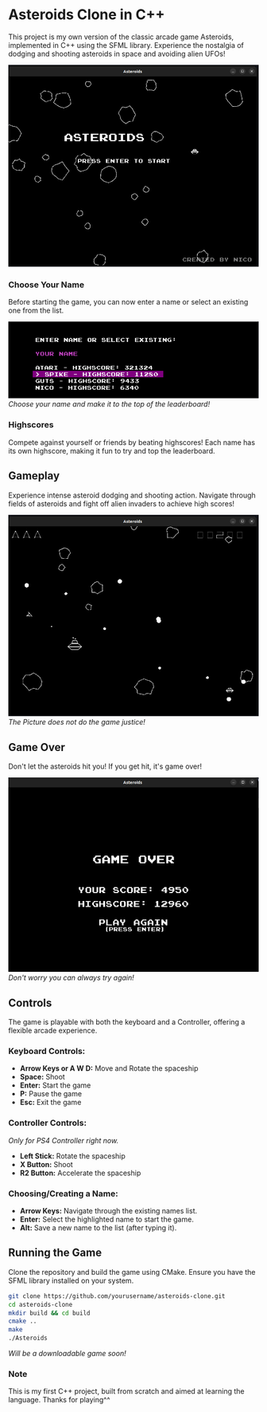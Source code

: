 # Asteroids Clone in C++

This project is my own version of the classic arcade game Asteroids, 
implemented in C++ using the SFML library. Experience the nostalgia 
of dodging and shooting asteroids in space and avoiding alien UFOs!

![Start Screen](assets/gameplay/start-screen.png)

### Choose Your Name
Before starting the game, you can now enter a name or select an 
existing one from the list.

![Choose Name](assets/gameplay/choose-name.png)
*Choose your name and make it to the top of the leaderboard!*

### Highscores
Compete against yourself or friends by beating highscores! Each name has 
its own highscore, making it fun to try and top the leaderboard.

## Gameplay 

Experience intense asteroid dodging and shooting action.
Navigate through fields of asteroids and fight off alien 
invaders to achieve high scores!

![Gameplay Screenshot](assets/gameplay/gameplay.png)
*The Picture does not do the game justice!*

## Game Over 

Don't let the asteroids hit you! If you get hit, it's game over!

![Game Over Screenshot](assets/gameplay/game-over.png)
*Don't worry you can always try again!*

## Controls

The game is playable with both the keyboard and a
Controller, offering a flexible arcade experience.

### Keyboard Controls:

- **Arrow Keys or A W D:** Move and Rotate the spaceship
- **Space:** Shoot
- **Enter:** Start the game
- **P:** Pause the game
- **Esc:** Exit the game

### Controller Controls:

*Only for PS4 Controller right now.*

- **Left Stick:** Rotate the spaceship
- **X Button:** Shoot
- **R2 Button:** Accelerate the spaceship

### Choosing/Creating a Name:

- **Arrow Keys:** Navigate through the existing names list.
- **Enter:** Select the highlighted name to start the game.
- **Alt:** Save a new name to the list (after typing it).

## Running the Game

Clone the repository and build the game using CMake. Ensure you have the SFML library installed on your system.

```bash
git clone https://github.com/yourusername/asteroids-clone.git
cd asteroids-clone
mkdir build && cd build
cmake ..
make
./Asteroids
```

*Will be a downloadable game soon!*

### Note

This is my first C++ project, built from scratch and aimed at learning the language. Thanks for playing^^